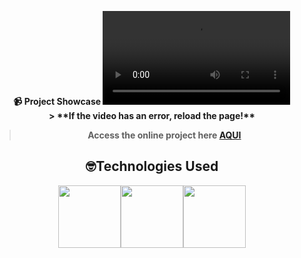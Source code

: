 <strong><div align="center">
📹 Project Showcase
<video src="https://github.com/LuckxSz/myTodo/assets/135531180/c25c8f3c-ce94-4c3f-a544-9afe2e9bf6fe
">
























</div>
<div align="center">
> **If the video has an error, reload the page!**<br>
  
> Access the online project here **[AQUI](https://luckxsz.github.io/myTodo/)**


## 🤓Technologies Used
<p align="center">
  <img src="https://i.giphy.com/media/XAxylRMCdpbEWUAvr8/giphy.webp" width="100"><img src="https://i.giphy.com/media/fsEaZldNC8A1PJ3mwp/giphy.webp" width="100"><img src="https://media3.giphy.com/media/ln7z2eWriiQAllfVcn/200w.webp" width="100"></p>
</div>
